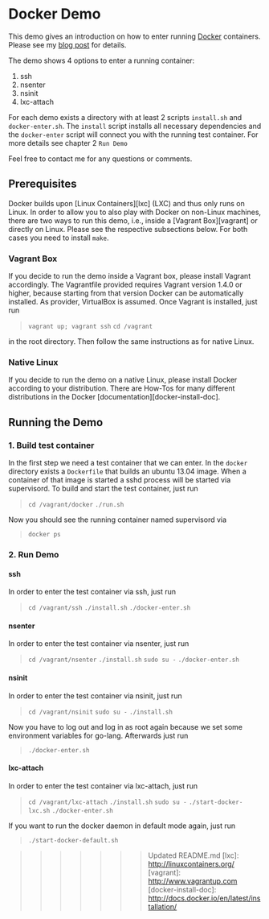# Docker Demo #

This demo gives an introduction on how to enter running [Docker][docker] containers. Please see my [blog post][cc-blog] for details.

The demo shows 4 options to enter a running container:

1. ssh
2. nsenter
3. nsinit
4. lxc-attach

For each demo exists a directory with at least 2 scripts `install.sh` and `docker-enter.sh`. The `install` script installs all necessary dependencies and the `docker-enter` script will connect you with the running test container. For more details see chapter 2 `Run Demo`

Feel free to contact me for any questions or comments.

## Prerequisites ##

Docker builds upon [Linux Containers][lxc] (LXC) and thus only runs on Linux. In order to allow you to also play with Docker on non-Linux machines, there are two ways to run this demo, i.e., inside a [Vagrant Box][vagrant] or directly on Linux. Please see the respective subsections below. For both cases you need to install `make`.

### Vagrant Box ###

If you decide to run the demo inside a Vagrant box, please install Vagrant accordingly. The Vagrantfile provided requires Vagrant version 1.4.0 or higher, because starting from that version Docker can be automatically installed. As provider, VirtualBox is assumed. Once Vagrant is installed, just run
> `vagrant up; vagrant ssh`
> `cd /vagrant`

in the root directory. Then follow the same instructions as for native Linux.

### Native Linux  ###

If you decide to run the demo on a native Linux, please install Docker according to your distribution. There are How-Tos for many different distributions in the Docker [documentation][docker-install-doc].

## Running the Demo ##

### 1. Build test container ###

In the first step we need a test container that we can enter. In the `docker` directory exists a `Dockerfile` that builds an ubuntu 13.04 image. When a container of that image is started a sshd process will be started via supervisord. To build and start the test container, just run
> `cd /vagrant/docker`
> `./run.sh`

Now you should see the running container named supervisord via
> `docker ps`

### 2. Run Demo ###

#### ssh ####

In order to enter the test container via ssh, just run
> `cd /vagrant/ssh`
> `./install.sh`
> `./docker-enter.sh`

#### nsenter ####

In order to enter the test container via nsenter, just run
> `cd /vagrant/nsenter`
> `./install.sh`
> `sudo su -`
> `./docker-enter.sh`

#### nsinit ####

In order to enter the test container via nsinit, just run
> `cd /vagrant/nsinit`
> `sudo su -`
> `./install.sh`

Now you have to log out and log in as root again because we set some environment variables for go-lang. Afterwards just run

> `./docker-enter.sh`

#### lxc-attach ####

In order to enter the test container via lxc-attach, just run
> `cd /vagrant/lxc-attach`
> `./install.sh`
> `sudo su -`
> `./start-docker-lxc.sh`
> `./docker-enter.sh`

If you want to run the docker daemon in default mode again, just run
> `./start-docker-default.sh`

[docker]: http://docker.io
[cc-blog]: https://blog.codecentric.de/en/
>>>>>>> Updated README.md
[lxc]: http://linuxcontainers.org/
[vagrant]: http://www.vagrantup.com
[docker-install-doc]: http://docs.docker.io/en/latest/installation/
